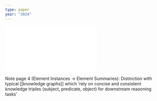 ```yaml
---
type: paper
year: "2024"
---
```

![](../public/a6c68d5fe7eed2ef2dd741e4521d331b.pdf)

Note page 4 (Element Instances -> Element Summaries):
Distinction with typical [[knowledge graphs]] which ‘rely on concise and consistent knowledge triples (subject, predicate, object) for downstream reasoning tasks’